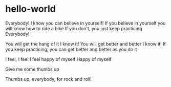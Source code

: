 # hello-world

Everybody! 
I know you can believe in yourself!
If you believe in yourself you will know how to ride a bike
If you don't, you just keep practicing
Everybody! 

You will get the hang of it
I know it!
You will get better and better
I know it!
If you keep practicing, you can get better and better as you do it

I feel, I feel
I feel happy of myself
Happy of myself

Give me some thumbs up

Thumbs up, everybody, for rock and roll!
